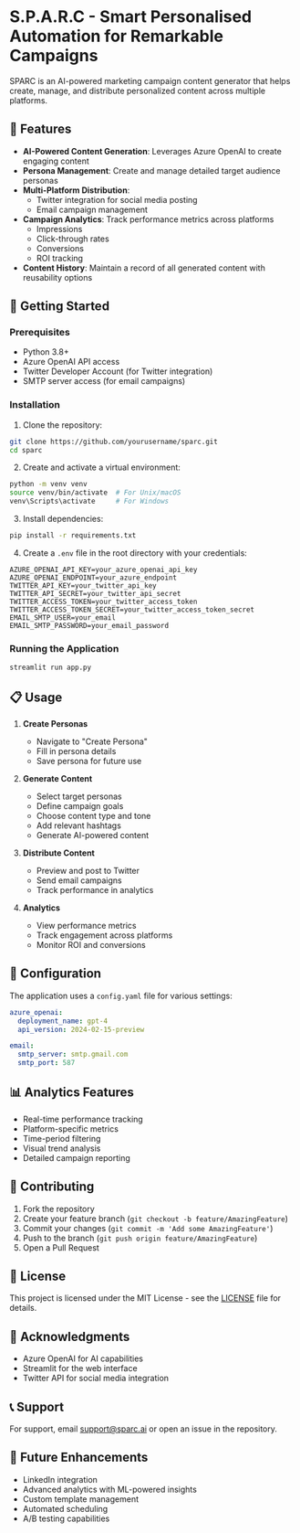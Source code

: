 # S.P.A.R.C - Smart Personalised Automation for Remarkable Campaigns

SPARC is an AI-powered marketing campaign content generator that helps create, manage, and distribute personalized content across multiple platforms.

## 🌟 Features

- **AI-Powered Content Generation**: Leverages Azure OpenAI to create engaging content
- **Persona Management**: Create and manage detailed target audience personas
- **Multi-Platform Distribution**:
  - Twitter integration for social media posting
  - Email campaign management
- **Campaign Analytics**: Track performance metrics across platforms
  - Impressions
  - Click-through rates
  - Conversions
  - ROI tracking
- **Content History**: Maintain a record of all generated content with reusability options

## 🚀 Getting Started

### Prerequisites

- Python 3.8+
- Azure OpenAI API access
- Twitter Developer Account (for Twitter integration)
- SMTP server access (for email campaigns)

### Installation

1. Clone the repository:

```bash
git clone https://github.com/yourusername/sparc.git
cd sparc
```

2. Create and activate a virtual environment:

```bash
python -m venv venv
source venv/bin/activate  # For Unix/macOS
venv\Scripts\activate     # For Windows
```

3. Install dependencies:

```bash
pip install -r requirements.txt
```

4. Create a `.env` file in the root directory with your credentials:

```env
AZURE_OPENAI_API_KEY=your_azure_openai_api_key
AZURE_OPENAI_ENDPOINT=your_azure_endpoint
TWITTER_API_KEY=your_twitter_api_key
TWITTER_API_SECRET=your_twitter_api_secret
TWITTER_ACCESS_TOKEN=your_twitter_access_token
TWITTER_ACCESS_TOKEN_SECRET=your_twitter_access_token_secret
EMAIL_SMTP_USER=your_email
EMAIL_SMTP_PASSWORD=your_email_password
```

### Running the Application

```bash
streamlit run app.py
```

## 📋 Usage

1. **Create Personas**
   - Navigate to "Create Persona"
   - Fill in persona details
   - Save persona for future use

2. **Generate Content**
   - Select target personas
   - Define campaign goals
   - Choose content type and tone
   - Add relevant hashtags
   - Generate AI-powered content

3. **Distribute Content**
   - Preview and post to Twitter
   - Send email campaigns
   - Track performance in analytics

4. **Analytics**
   - View performance metrics
   - Track engagement across platforms
   - Monitor ROI and conversions

## 🔧 Configuration

The application uses a `config.yaml` file for various settings:

```yaml
azure_openai:
  deployment_name: gpt-4
  api_version: 2024-02-15-preview

email:
  smtp_server: smtp.gmail.com
  smtp_port: 587
```

## 📊 Analytics Features

- Real-time performance tracking
- Platform-specific metrics
- Time-period filtering
- Visual trend analysis
- Detailed campaign reporting

## 🤝 Contributing

1. Fork the repository
2. Create your feature branch (`git checkout -b feature/AmazingFeature`)
3. Commit your changes (`git commit -m 'Add some AmazingFeature'`)
4. Push to the branch (`git push origin feature/AmazingFeature`)
5. Open a Pull Request

## 📝 License

This project is licensed under the MIT License - see the [LICENSE](LICENSE) file for details.

## 🙏 Acknowledgments

- Azure OpenAI for AI capabilities
- Streamlit for the web interface
- Twitter API for social media integration

## 📞 Support

For support, email support@sparc.ai or open an issue in the repository.

## 🔮 Future Enhancements

- LinkedIn integration
- Advanced analytics with ML-powered insights
- Custom template management
- Automated scheduling
- A/B testing capabilities
